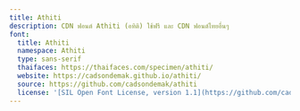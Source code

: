```yaml
---
title: Athiti
description: CDN ฟอนต์ Athiti (อทิติ) ใช้ฟรี และ CDN ฟอนต์ไทยอื่นๆ
font:
  title: Athiti
  namespace: Athiti
  type: sans-serif
  thaifaces: https://thaifaces.com/specimen/athiti/
  website: https://cadsondemak.github.io/athiti/
  source: https://github.com/cadsondemak/athiti
  license: '[SIL Open Font License, version 1.1](https://github.com/cadsondemak/athiti/blob/master/OFL)'
---
```


<div></div>
